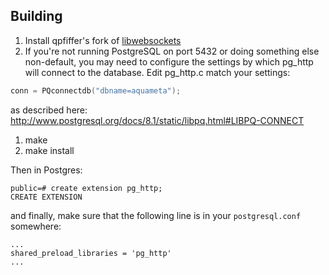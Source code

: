 Building
--------

1. Install qpfiffer's fork of [libwebsockets](https://github.com/qpfiffer/libwebsockets)
1. If you're not running PostgreSQL on port 5432 or doing something else non-default, you may need to configure the settings by which pg_http will connect to the database.  Edit pg_http.c match your settings:

````c
conn = PQconnectdb("dbname=aquameta");
````

as described here: http://www.postgresql.org/docs/8.1/static/libpq.html#LIBPQ-CONNECT

1. make
1. make install

Then in Postgres:

````
public=# create extension pg_http;
CREATE EXTENSION

````

and finally, make sure that the following line is in your `postgresql.conf`
somewhere:

````
...
shared_preload_libraries = 'pg_http'
...
````
